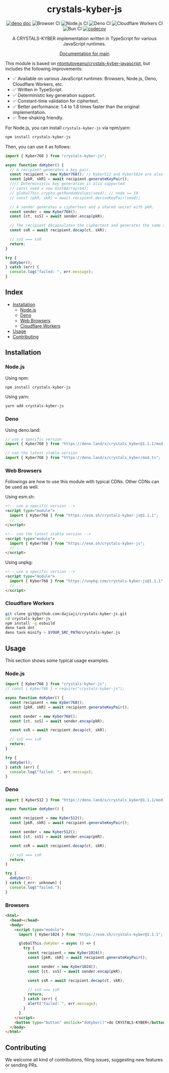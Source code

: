<h1 align="center">crystals-kyber-js</h1>

<div align="center">

[![deno doc](https://doc.deno.land/badge.svg)](https://doc.deno.land/https/deno.land/x/crystals_kyber/mod.ts)
![Browser CI](https://github.com/dajiaji/crystals-kyber-js/actions/workflows/ci_browsers.yml/badge.svg)
![Node.js CI](https://github.com/dajiaji/crystals-kyber-js/actions/workflows/ci_node.yml/badge.svg)
![Deno CI](https://github.com/dajiaji/crystals-kyber-js/actions/workflows/ci_deno.yml/badge.svg)
![Cloudflare Workers CI](https://github.com/dajiaji/crystals-kyber-js/actions/workflows/ci_cloudflare.yml/badge.svg)
![Bun CI](https://github.com/dajiaji/crystals-kyber-js/actions/workflows/ci_bun.yml/badge.svg)
[![codecov](https://codecov.io/gh/dajiaji/crystals-kyber-js/branch/main/graph/badge.svg?token=7I7JGKDDJ2)](https://codecov.io/gh/dajiaji/crystals-kyber-js)

</div>

<div align="center">
A CRYSTALS-KYBER implementation written in TypeScript for various JavaScript runtimes.<br>
</div>
<p></p>

<div align="center">

[Documentation for main](https://dajiaji.github.io/crystals-kyber-js/docs/main/)

</div>

This module is based on
<a href="https://github.com/antontutoveanu/crystals-kyber-javascript">ntontutoveanu/crystals-kyber-javascript</a>,
but includes the following improvements:<br>

- ✅ Available on various JavaScript runtimes: Browsers, Node.js, Deno,
  Cloudflare Workers, etc.<br>
- ✅ Written in TypeScript.<br>
- ✅ Deterministic key generation support.<br>
- ✅ Constant-time validation for ciphertext.<br>
- ✅ Better performance: 1.4 to 1.8 times faster than the original
  implementation.<br>
- ✅ Tree-shaking friendly.<br>

For Node.js, you can install `crystals-kyber-js` via npm/yarn:

```sh
npm install crystals-kyber-js
```

Then, you can use it as follows:

```js
import { Kyber768 } from "crystals-kyber-js";

async function doKyber() {
  // A recipient generates a key pair.
  const recipient = new Kyber768(); // Kyber512 and Kyber1024 are also available.
  const [pkR, skR] = await recipient.generateKeyPair();
  //// Deterministic key generation is also supported
  // const seed = new Uint8Array(64);
  // globalThis.crypto.getRandomValues(seed); // node >= 19
  // const [pkR, skR] = await recipient.deriveKeyPair(seed);

  // A sender generates a ciphertext and a shared secret with pkR.
  const sender = new Kyber768();
  const [ct, ssS] = await sender.encap(pkR);

  // The recipient decapsulates the ciphertext and generates the same shared secret with skR.
  const ssR = await recipient.decap(ct, skR);

  // ssS === ssR
  return;
}

try {
  doKyber();
} catch (err) {
  console.log("failed: ", err.message);
}
```

## Index

- [Installation](#installation)
  - [Node.js](#nodejs)
  - [Deno](#deno)
  - [Web Browsers](#web-browsers)
  - [Cloudflare Workers](#cloudflare-workers)
- [Usage](#usage)
- [Contributing](#contributing)

## Installation

### Node.js

Using npm:

```sh
npm install crystals-kyber-js
```

Using yarn:

```sh
yarn add crystals-kyber-js
```

### Deno

Using deno.land:

```js
// use a specific version
import { Kyber768 } from "https://deno.land/x/crystals_kyber@1.1.1/mod.ts";

// use the latest stable version
import { Kyber768 } from "https://deno.land/x/crystals_kyber/mod.ts";
```

### Web Browsers

Followings are how to use this module with typical CDNs. Other CDNs can be used
as well.

Using esm.sh:

```html
<!-- use a specific version -->
<script type="module">
  import { Kyber768 } from "https://esm.sh/crystals-kyber-js@1.1.1";
  // ...
</script>

<!-- use the latest stable version -->
<script type="module">
  import { Kyber768 } from "https://esm.sh/crystals-kyber-js";
  // ...
</script>
```

Using unpkg:

```html
<!-- use a specific version -->
<script type="module">
  import { Kyber768 } from "https://unpkg.com/crystals-kyber-js@1.1.1";
  // ...
</script>
```

### Cloudflare Workers

```sh
git clone git@github.com:dajiaji/crystals-kyber-js.git
cd crystals-kyber-js
npm install -g esbuild
deno task dnt
deno task minify > $YOUR_SRC_PATH/crystals-kyber.js
```

## Usage

This section shows some typical usage examples.

### Node.js

```js
import { Kyber768 } from "crystals-kyber-js";
// const { Kyber768 } = require("crystals-kyber-js");

async function doKyber() {
  const recipient = new Kyber768();
  const [pkR, skR] = await recipient.generateKeyPair();

  const sender = new Kyber768();
  const [ct, ssS] = await sender.encap(pkR);

  const ssR = await recipient.decap(ct, skR);

  // ssS === ssR
  return;
}

try {
  doKyber();
} catch (err) {
  console.log("failed: ", err.message);
}
```

### Deno

```js
import { Kyber512 } from "https://deno.land/x/crystals_kyber@1.1.1/mod.ts";

async function doKyber() {

  const recipient = new Kyber512();
  const [pkR, skR] = await recipient.generateKeyPair();

  const sender = new Kyber512();
  const [ct, ssS] = await sender.encap(pkR);

  const ssR = await recipient.decap(ct, skR);

  // ssS === ssR
  return;
}

try {
  doKyber();
} catch (_err: unknown) {
  console.log("failed.");
}
```

### Browsers

```html
<html>
  <head></head>
  <body>
    <script type="module">
      import { Kyber1024 } from "https://esm.sh/crystals-kyber@1.1.1";

      globalThis.doKyber = async () => {
        try {
          const recipient = new Kyber1024();
          const [pkR, skR] = await recipient.generateKeyPair();

          const sender = new Kyber1024();
          const [ct, ssS] = await sender.encap(pkR);

          const ssR = await recipient.decap(ct, skR);

          // ssS === ssR
          return;
        } catch (err) {
          alert("failed: ", err.message);
        }
      }
    </script>
    <button type="button" onclick="doKyber()">do CRYSTALS-KYBER</button>
  </body>
</html>
```

## Contributing

We welcome all kind of contributions, filing issues, suggesting new features or
sending PRs.
